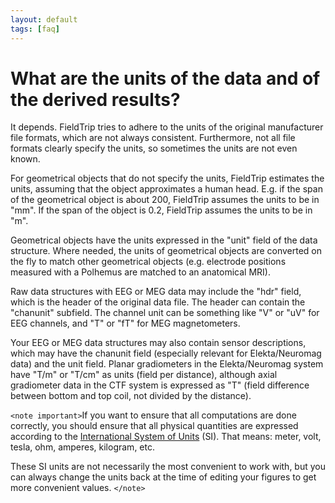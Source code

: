 ```yaml
---
layout: default
tags: [faq]
---
```


# What are the units of the data and of the derived results?

It depends. FieldTrip tries to adhere to the units of the original manufacturer file formats, which are not always consistent. Furthermore, not all file formats clearly specify the units, so sometimes the units are not even known. 

For geometrical objects that do not specify the units, FieldTrip estimates the units, assuming that the object approximates a human head. E.g. if the span of the geometrical object is about 200, FieldTrip assumes the units to be in "mm". If the span of the object is 0.2, FieldTrip assumes the units to be in "m". 

Geometrical objects have the units expressed in the "unit" field of the data structure. Where needed, the units of geometrical objects are converted on the fly to match other geometrical objects (e.g. electrode positions measured with a Polhemus are matched to an anatomical MRI).

Raw data structures with EEG or MEG data may include the "hdr" field, which is the header of the original data file. The header can contain the "chanunit" subfield. The channel unit can be something like "V" or "uV" for EEG channels, and "T" or "fT" for MEG magnetometers. 

Your EEG or MEG data structures may also contain sensor descriptions, which may have the chanunit field (especially relevant for Elekta/Neuromag data) and the unit field. Planar gradiometers in the Elekta/Neuromag system have "T/m" or "T/cm" as units (field per distance), although axial gradiometer data in the CTF system is expressed as "T" (field difference between bottom and top coil, not divided by the distance).

`<note important>`If you want to ensure that all computations are done correctly, you should ensure that all physical quantities are expressed according to the [International System of Units](https://en.wikipedia.org/wiki/International_System_of_Units) (SI). That means: meter, volt, tesla, ohm, amperes, kilogram, etc. 

These SI units are not necessarily the most convenient to work with, but you can always change the units back at the time of editing your figures to get more convenient values. 
`</note>`
 
 
